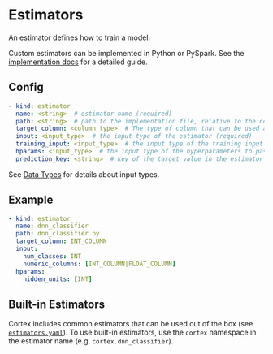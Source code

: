 # Estimators

An estimator defines how to train a model.

Custom estimators can be implemented in Python or PySpark. See the [implementation docs](estimators.md) for a detailed guide.

## Config

```yaml
- kind: estimator
  name: <string>  # estimator name (required)
  path: <string>  # path to the implementation file, relative to the cortex root (default: implementations/estimators/<name>.py)
  target_column: <column_type>  # The type of column that can be used as a target (ambiguous types like INT_COLUMN|FLOAT_COLUMN are supported) (required)
  input: <input_type>  # the input type of the estimator (required)
  training_input: <input_type>  # the input type of the training input to the estimator (optional)
  hparams: <input_type>  # the input type of the hyperparameters to pass into the estimator, which may not contain column types (optional)
  prediction_key: <string>  # key of the target value in the estimator's exported predict outputs (default: "class_ids" for INT_COLUMN and STRING_COLUMN targets, "predictions" otherwise)
```

See [Data Types](data-types.md) for details about input types.

## Example

```yaml
- kind: estimator
  name: dnn_classifier
  path: dnn_classifier.py
  target_column: INT_COLUMN
  input:
    num_classes: INT
    numeric_columns: [INT_COLUMN|FLOAT_COLUMN]
  hparams:
    hidden_units: [INT]
```

## Built-in Estimators

Cortex includes common estimators that can be used out of the box (see <!-- CORTEX_VERSION_MINOR -->[`estimators.yaml`](https://github.com/cortexlabs/cortex/blob/0.7/pkg/estimators/estimators.yaml)). To use built-in estimators, use the `cortex` namespace in the estimator name (e.g. `cortex.dnn_classifier`).
